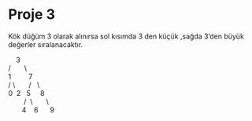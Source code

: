# Proje 3
Kök düğüm 3 olarak alınırsa sol kısımda 3 den küçük ,sağda 3’den büyük değerler sıralanacaktır. 



  &nbsp;   &nbsp;   3 <br>
        / &nbsp;  &nbsp;  &nbsp;&nbsp;\ <br>
    1&nbsp; &nbsp; &nbsp;&nbsp; &nbsp;  7 <br>
   /&nbsp;\ &nbsp;  &nbsp; &nbsp; / &nbsp; \ <br>
  0&nbsp; 2  &nbsp; 5 &nbsp; &nbsp; 8 <br>
&nbsp; &nbsp;&nbsp;&nbsp; &nbsp; / &nbsp;\ &nbsp;  &nbsp; &nbsp; \ <br>
&nbsp; &nbsp;&nbsp;&nbsp;&nbsp; 4 &nbsp;  &nbsp;6 &nbsp;&nbsp;&nbsp; &nbsp;9